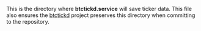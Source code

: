 This is the directory where **btctickd.service** will save ticker data.  This
file also ensures the [btctickd](https://github.com/richRemer/btctickd) project
preserves this directory when committing to the repository.
